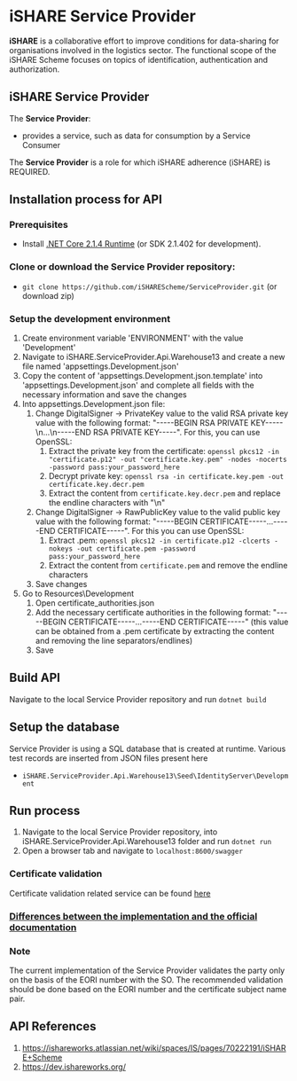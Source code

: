 # iSHARE Service Provider

**iSHARE** is a collaborative effort to improve conditions for data-sharing for organisations involved in the logistics sector. The functional scope of the iSHARE Scheme focuses on topics of identification, authentication and authorization.

## iSHARE Service Provider

The **Service Provider**:

- provides a service, such as data for consumption by a Service Consumer

The **Service Provider** is a role for which iSHARE adherence (iSHARE) is REQUIRED.

## Installation process for API

### Prerequisites

- Install [.NET Core 2.1.4 Runtime](https://www.microsoft.com/net/download/dotnet-core/2.1) (or SDK 2.1.402 for development).

### Clone or download the Service Provider repository:

- `git clone https://github.com/iSHAREScheme/ServiceProvider.git` (or download zip)

### Setup the development environment

1. Create environment variable 'ENVIRONMENT' with the value 'Development'
2. Navigate to iSHARE.ServiceProvider.Api.Warehouse13 and create a new file named 'appsettings.Development.json'
3. Copy the content of 'appsettings.Development.json.template' into 'appsettings.Development.json' and complete all fields with the necessary information and save the changes
4. Into appsettings.Development.json file: 
    1. Change DigitalSigner -> PrivateKey value to the valid RSA private key value with the following format: "-----BEGIN RSA PRIVATE KEY-----\n...\n-----END RSA PRIVATE KEY-----". For this, you can use OpenSSL:
        1. Extract the private key from the certificate: `openssl pkcs12 -in "certificate.p12" -out "certificate.key.pem" -nodes -nocerts -password pass:your_password_here`
        2. Decrypt private key: `openssl rsa -in certificate.key.pem -out certificate.key.decr.pem`
        3. Extract the content from `certificate.key.decr.pem` and replace the endline characters with "\n"
    2. Change DigitalSigner -> RawPublicKey value to the valid public key value with the following format: "-----BEGIN CERTIFICATE-----...-----END CERTIFICATE-----". For this you can use OpenSSL:
        1. Extract .pem: `openssl pkcs12 -in certificate.p12 -clcerts -nokeys -out certificate.pem -password pass:your_password_here`
        2. Extract the content from `certificate.pem` and remove the endline characters
    3. Save changes
5. Go to Resources\Development
    1. Open certificate_authorities.json
    2. Add the necessary certificate authorities in the following format: "-----BEGIN CERTIFICATE-----...-----END CERTIFICATE-----" (this value can be obtained from a .pem certificate by extracting the content and removing the line separators/endlines)
    3. Save

## Build API

Navigate to the local Service Provider repository and run `dotnet build`

## Setup the database

Service Provider is using a SQL database that is created at runtime.
Various test records are inserted from JSON files present here

- `iSHARE.ServiceProvider.Api.Warehouse13\Seed\IdentityServer\Development`

## Run process

1. Navigate to the local Service Provider repository, into iSHARE.ServiceProvider.Api.Warehouse13 folder and run `dotnet run`
2. Open a browser tab and navigate to `localhost:8600/swagger`


### Certificate validation

Certificate validation related service can be found [here](iSHARE.IdentityServer\CertificateValidationService.cs)

### [Differences between the implementation and the official documentation](Differences.md)

### Note
The current implementation of the Service Provider validates the party only on the basis of the EORI number with the SO. The recommended validation should be done based on the EORI number and the certificate subject name pair.  
## API References

1. https://ishareworks.atlassian.net/wiki/spaces/IS/pages/70222191/iSHARE+Scheme
2. https://dev.ishareworks.org/
